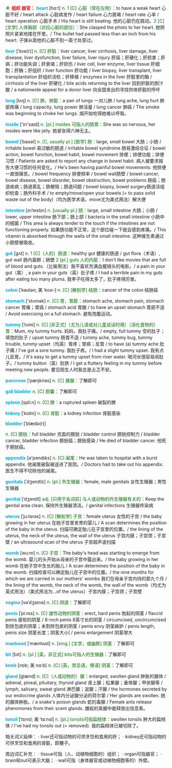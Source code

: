 ☀ <font color="red">**组织 器官：**</font>
<font color="sky blue">**heart**</font> [hɑːt] 
<font color="rgb(227, 108, 9)">n. 1 [C] 心脏（常在左侧）：</font>to have a weak heart 心脏不好 / heart attack 心脏病发作 / heart failure 心力衰竭 / heart rate 心率 / heart operation 心脏手术 / His heart is still beating. 他的心脏仍在跳动。<font color="rgb(227, 108, 9)">2 [C] [文学] 人体胸部（对应心脏的部位）：</font>She clasped the photo to her heart. 她把照片紧紧地搂在怀里。/ The bullet had passed less than an inch from his heart. 子弹从距他的心脏不到一英寸处穿过。
           
<font color="sky blue">**liver**</font> [ˈlɪvə(r)]
<font color="rgb(227, 108, 9)">n. [C] 肝脏：</font>liver cancer, liver cirrhosis, liver damage, liver disease, liver dysfunction, liver failure, liver injury 肝癌；肝硬化；肝损害；肝病；肝功能失调；肝衰竭；肝损伤 / liver cell, liver enzyme, liver tissue 肝细胞；肝酶；肝组织 / liver function 肝功能 / liver biopsy, liver transplant, liver transplantation 肝组织活检；肝移植 / enzymes in the liver 肝脏里的酶 / cirrhosis of the liver 肝硬化 / bile acids returning to the liver 回到肝脏的胆汁酸 / a nationwide appeal for a donor liver 向全国发出的寻找供体肝脏的呼吁

<font color="sky blue">**lung**</font> [lʌŋ] 
<font color="rgb(227, 108, 9)">n. [C] 肺，肺脏：</font>a pair of lungs 一对儿肺 / lung ache, lung hurt 肺部疼痛 / lung capacity, lung power 肺活量 / lung cancer 肺癌 / The smoke was beginning to choke her lungs. 烟开始呛得她难以呼吸。

<font color="sky blue">**inside**</font> ['ɪn'saɪd] 
<font color="rgb(227, 108, 9)">n. [pl.] insides 可指人的肠胃：</font>She was so nervous, her insides were like jelly. 她紧张得六神无主。
                     
<font color="sky blue">**bowel**</font> [ˈbaʊəl]
<font color="rgb(227, 108, 9)">n. [C, usually pl.] [医学] 肠：</font>large, small bowel 大肠；小肠 / irritable bowel 易过敏的肠道 / irritable bowel syndrome 肠易激综合征 / bowel action, bowel function, bowel habit, bowel movement 排便；排便功能；排便习惯 / Patients are asked to report any change in bowel habit. 病人被要求报告大便习惯的任何变化。/ He's been having painful bowel movements. 他排便一直很痛苦。/ bowel frequency 排便频率 / bowel wall肠壁 / bowel cancer, bowel disease, bowel disorder, bowel obstruction, bowel problems 肠癌；肠道疾病；肠道紊乱；肠梗阻；肠道问题 / bowel biopsy, bowel surgery肠道活组织检查；肠外科手术 / to empty/move/open your bowels (= to pass solid waste out of the body)（均为医学术语，move尤为美式用法）解大便
           
<font color="sky blue">**intestine**</font> [ɪnˈtestɪn]
<font color="rgb(227, 108, 9)">n. [usually pl.] 肠：</font>large, small intestine 大肠；小肠 / lower, upper intestine 肠下部；肠上部 / bacteria in the small intestine 小肠中的细菌 / This area is always tender to the touch if the intestines are not functioning properly. 如果肠功能不正常，这个部位碰一下就会感到疼痛。/ This vitamin is absorbed through the walls of the small intestine. 这种维生素通过小肠壁被吸收。

<font color="sky blue">**gut**</font> [gʌt]
<font color="rgb(227, 108, 9)">n. 1 [C]（人的）肠道：</font>healthy gut 健康的肠道 / gut flora（术语）, gut wall 肠内菌群；肠壁 <font color="rgb(227, 108, 9)">2 [pl.] guts 人的内脏：</font>I don't like movies that are full of blood and guts.（比喻用法）我不喜欢充满血腥镜头的电影。/ a pain in your gut（美）, a pain in your guts（英）肚子疼 / I had a terrible pain in my guts after eating too many plums. 我李子吃得太多了，肚子疼得厉害。
           
<font color="sky blue">**colon**</font> [ˈkəʊlən; 美 ˈkoʊ-]
<font color="rgb(227, 108, 9)">n. [C] [解剖学] 结肠：</font>cancer of the colon 结肠癌

<font color="sky blue">**stomach**</font> ['stʌmək] 
<font color="rgb(227, 108, 9)">n. [C] 胃，胃脏：</font>stomach ache, stomach pain, stomach cancer 胃痛；胃癌 / stomach acid 胃酸 / to have an upset stomach 胃部不适 / Avoid exercising on a full stomach. 避免饱腹运动。
                      
<font color="sky blue">**tummy**</font> [ˈtʌmi]
<font color="rgb(227, 108, 9)">n. [C] [非正式]（尤为儿语或对儿童说话时用）（消化食物的）胃：</font>Mum, my tummy hurts. 妈妈，我肚子痛。/ empty, full tummy 空的肚子；填饱的肚子 / upset tummy 肠胃不适 / tummy ache, tummy bug, tummy trouble, tummy upset（均英）胃疼；胃病；反胃 / to have (a) tummy ache 肚子痛 / I've got a sore tummy. 我肚子疼。/ I had a slight tummy upset. 我有点儿反胃。/ It's easy to get a tummy upset from river water. 喝河水很容易闹肚子。/ tummy button（英）肚脐 / I get a fluttery feeling in my tummy before meeting new people. 要见陌生人时我总是忐忑不安。

<font color="sky blue">**pancreas**</font> [ˈpæŋkriəs]
<font color="rgb(227, 108, 9)">n. [C] 胰腺：</font>了解即可

<font color="sky blue">**gall bladder**</font>
<font color="rgb(227, 108, 9)">n. [C] 胆囊：</font>了解即可
           
<font color="sky blue">**spleen**</font> [spli:n]
<font color="rgb(227, 108, 9)">n. [C] 脾：</font>a ruptured spleen 破裂的脾
           
<font color="sky blue">**kidney**</font> [ˈkɪdni]
<font color="rgb(227, 108, 9)">n. [C] 肾脏：</font>a kidney infection 肾脏感染
           

<font color="sky blue">**bladder**</font> [ˈblædə(r)]

<font color="rgb(227, 108, 9)">n. [C] 膀胱：</font>full bladder 充盈的膀胱 / bladder control 膀胱控制力 / bladder cancer, bladder infection 膀胱癌；膀胱感染 / He died of bladder cancer. 他死于膀胱癌。

<font color="sky blue">**appendix**</font> [ə'pendɪks] 
<font color="rgb(227, 108, 9)">n. [C] 阑尾：</font>He was taken to hospital with a burst appendix. 他阑尾破裂被送进了医院。/ Doctors had to take out his appendix. 医生不得不切除他的阑尾。
    
<font color="sky blue">**genitals**</font> [ˈdʒenɪtlz]
<font color="rgb(227, 108, 9)">n. [pl.] 外生殖器：</font>female, male genitals 女性生殖器；男性生殖器
           
<font color="sky blue">**genital**</font> [ˈdʒenɪtl]
<font color="rgb(227, 108, 9)">adj. [只用于名词前] 与人或动物的外生殖器有关的：</font>Keep the genital area clean. 保持外生殖器清洁。/ genital infections 生殖器传染病
           
<font color="sky blue">**uterus**</font> [ˈju:tərəs]
<font color="rgb(227, 108, 9)">n. [C] [解剖学] 子宫：</font>female uterus 女性的子宫 / the baby growing in her uterus 在她子宫里发育的婴儿 / A scan determines the position of the baby in the uterus. 扫描可确定胎儿在子宫里的位置。/ the lining of the uterus, the neck of the uterus, the wall of the uterus 子宫内膜；子宫颈；子宫壁 / an ultrasound scan of the uterus 子宫超声波扫描
           
<font color="sky blue">**womb**</font> [wu:m]
<font color="rgb(227, 108, 9)">n. [C] 子宫：</font>The baby's head was starting to emerge from the womb. 婴儿的头开始从母亲的子宫中露出来。/ the baby growing in her womb 在她子宫中生长的胎儿 / A scan determines the position of the baby in the womb. 扫描检查可以确定胎儿在子宫中的位置。/ the nine months for which we are carried in our mothers' wombs 我们在母亲子宫内待的那九个月 / the lining of the womb, the neck of the womb, the wall of the womb（均尤为英式用法）（美式用法为…of the uterus）子宫内膜；子宫颈；子宫壁

<font color="sky blue">**vagina**</font> [vəˈdʒaɪnə]
<font color="rgb(227, 108, 9)">n. [C] 阴道：</font>了解即可

<font color="sky blue">**penis**</font> [ˈpi:nɪs]
<font color="rgb(227, 108, 9)">n. [C] 雄性动物的阴茎：</font>erect, hard penis 勃起的阴茎 / flaccid penis 疲软的阴茎 / 8-inch penis 8英寸长的阴茎 / circumcised, uncircumcised 割除包皮的阴茎；未割除包皮的阴茎 / penis envy 阴茎嫉妒 / penis length, penis size 阴茎长度；阴茎大小| / penis enlargement 阴茎增大
         
<font color="sky blue">**manhood**</font> [ˈmænhʊd]
<font color="rgb(227, 108, 9)">n. [sing.] [文学，或幽默] 阴茎：</font>了解即可
 
<font color="sky blue">**bit**</font> [bɪt] 
<font color="rgb(227, 108, 9)">n. [pl.] [英，非正式] bits可指人的生殖器：</font>了解即可
      
<font color="sky blue">**knob**</font> [nɒb; 美 nɑ:b]
<font color="rgb(227, 108, 9)">n. [C] [英，禁忌语，俚语] 阴茎：</font>了解即可

<font color="sky blue">**gland**</font> [glænd]
<font color="rgb(227, 108, 9)">n. [C]（人或动物的）腺：</font>enlarged, swollen gland 肿胀的腺体 / adrenal, pineal, pituitary, thyroid gland 肾上腺；松果腺；垂体腺；甲状腺等 / lymph, salivary, sweat gland 淋巴腺；涎腺；汗腺 / the hormones secreted by our endocrine glands 人体内分泌腺分泌的荷尔蒙 / Her glands are swollen. 她的腺体肿胀。/ a snake's poison glands 蛇的毒腺 / Female ants release pheromones from their scent glands. 雌蚁的臭腺中能释放出信息素。
       
<font color="sky blue">**tonsil**</font> [ˈtɒnsl; 美 ˈtɑ:nsl]
<font color="rgb(227, 108, 9)">n. [pl.] tonsils可指扁桃体：</font>swollen tonsils 肿大的扁桃体 / I've had my tonsils out (= removed). 我的扁桃体已被切除了。

相关词义延伸：
· liver还可指动物的可供烹饪和食用的肝；
· kidney还可指动物的可供烹饪和食用的肾脏，即腰子。

周边词汇补充：
· tissue可指（人、动植物细胞的）组织；
· organ可指器官；
· brain和nut可表示大脑；
· wall可指（身体器官或动植物细胞等的）外壁。



